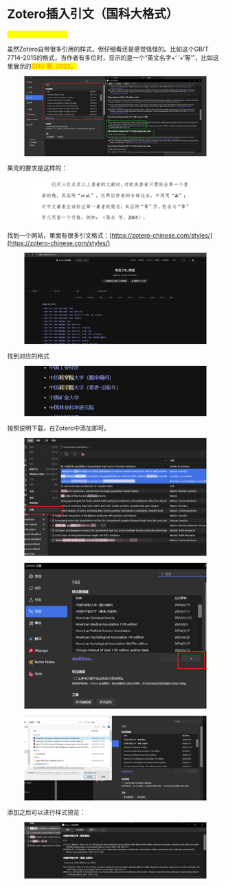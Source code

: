 # Zotero插入引文（国科大格式）

<mark style="color:yellow;">**先把需要的文献导入喔**</mark>

虽然Zotero自带很多引用的样式，但仔细看还是感觉怪怪的。比如这个GB/T 7714-2015的格式，当作者有多位时，显示的是一个“英文名字+‘ ’+‘等’”，比如这里展示的<mark style="color:orange;">**CHU 等, 2022。**</mark>

<figure><img src="../../.gitbook/assets/image (15).png" alt=""><figcaption></figcaption></figure>

果壳的要求是这样的：

<figure><img src="../../.gitbook/assets/image (16).png" alt=""><figcaption></figcaption></figure>

找到一个网站，里面有很多引文格式：[https://zotero-chinese.com/styles/](https://zotero-chinese.com/styles/)

<figure><img src="../../.gitbook/assets/image (17).png" alt=""><figcaption></figcaption></figure>

找到对应的格式

<figure><img src="../../.gitbook/assets/image (18).png" alt=""><figcaption></figcaption></figure>

按照说明下载，在Zotero中添加即可。

<figure><img src="../../.gitbook/assets/image.png" alt=""><figcaption></figcaption></figure>

<figure><img src="../../.gitbook/assets/image (1).png" alt=""><figcaption></figcaption></figure>

<figure><img src="../../.gitbook/assets/image (2).png" alt=""><figcaption></figcaption></figure>

添加之后可以进行样式预览：

<figure><img src="../../.gitbook/assets/image (19).png" alt=""><figcaption></figcaption></figure>
